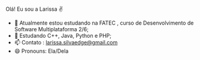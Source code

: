 Olá! Eu sou a Larissa ✌

- 🔭 Atualmente estou estudando na FATEC , curso de Desenvolvimento de Software Multiplataforma 2/6;
- 🌱 Estudando C++, Java, Python e PHP;
- 📫 Contato : larissa.silvaedge@gmail.com
- 😄 Pronouns: Ela/Dela


